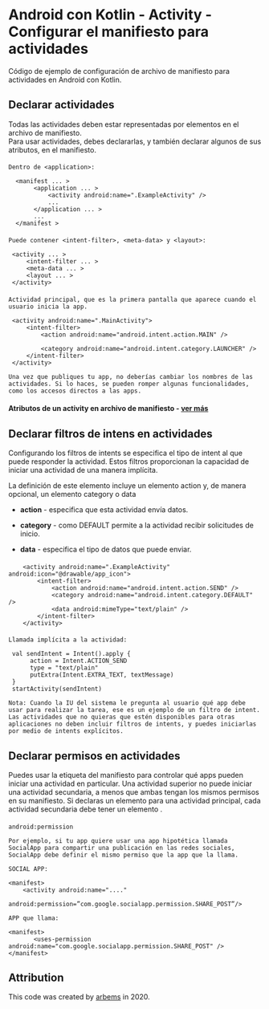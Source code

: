 # Android con Kotlin - Activity - Configurar el manifiesto para actividades

Código de ejemplo de configuración de archivo de manifiesto para actividades en Android con Kotlin.
               
## Declarar actividades 
Todas las actividades deben estar representadas por elementos <activity> en el archivo de manifiesto.                                                                         
Para usar actividades, debes declararlas, y también declarar algunos de sus atributos, en el manifiesto.

#### 
    Dentro de <application>:
    
      <manifest ... >
           <application ... >
               <activity android:name=".ExampleActivity" />
               ...
           </application ... >
           ...
      </manifest >
      
#### 
    Puede contener <intent-filter>, <meta-data> y <layout>:

     <activity ... >
         <intent-filter ... >
         <meta-data ... >
         <layout ... >
     </activity>
     
#### 
    Actividad principal, que es la primera pantalla que aparece cuando el usuario inicia la app.

     <activity android:name=".MainActivity">
         <intent-filter>
             <action android:name="android.intent.action.MAIN" />

             <category android:name="android.intent.category.LAUNCHER" />
         </intent-filter>
     </activity>
  
`Una vez que publiques tu app, no deberías cambiar los nombres de las actividades. Si lo haces, se pueden romper algunas funcionalidades, como los accesos directos a las apps.`
  
     
####  Atributos de un activity en archivo de manifiesto -  [ver más](https://developer.android.com/guide/topics/manifest/activity-element)


## Declarar filtros de intens en actividades
Configurando los filtros de intents se especifica el tipo de intent al que puede responder la actividad. Estos filtros proporcionan la capacidad de iniciar una actividad de una manera implícita.

La definición de este elemento incluye un elemento action y, de manera opcional, un elemento category o data

* **action** - especifica que esta actividad envía datos.

* **category** - como DEFAULT permite a la actividad recibir solicitudes de inicio.

* **data** - especifica el tipo de datos que puede enviar.

####
        <activity android:name=".ExampleActivity" android:icon="@drawable/app_icon">
            <intent-filter>
                <action android:name="android.intent.action.SEND" />
                <category android:name="android.intent.category.DEFAULT" />
                <data android:mimeType="text/plain" />
            </intent-filter>
        </activity>
        
####
    Llamada implícita a la actividad:
    
     val sendIntent = Intent().apply {
          action = Intent.ACTION_SEND
          type = "text/plain"
          putExtra(Intent.EXTRA_TEXT, textMessage)
     }
     startActivity(sendIntent)

`Nota: Cuando la IU del sistema le pregunta al usuario qué app debe usar para realizar la tarea, ese es un ejemplo de un filtro de intent.
Las actividades que no quieras que estén disponibles para otras aplicaciones no deben incluir filtros de intents, y puedes iniciarlas por medio de intents explícitos.`

## Declarar permisos en actividades<br />
Puedes usar la etiqueta <activity> del manifiesto para controlar qué apps pueden iniciar una actividad en particular. Una actividad superior no puede iniciar una actividad secundaria, a menos que ambas tengan los mismos permisos en su manifiesto. Si declaras un elemento <uses-permission> para una actividad principal, cada actividad secundaria debe tener un elemento <uses-permission>.

####
    android:permission
    
    Por ejemplo, si tu app quiere usar una app hipotética llamada SocialApp para compartir una publicación en las redes sociales, SocialApp debe definir el mismo permiso que la app que la llama.
    
    SOCIAL APP:
    
    <manifest>
        <activity android:name="...."
           android:permission=”com.google.socialapp.permission.SHARE_POST”/>
    
    APP que llama:
    
    <manifest>
           <uses-permission android:name="com.google.socialapp.permission.SHARE_POST" /></manifest>



## Attribution

This code was created by [arbems](https://github.com/arbems) in 2020.